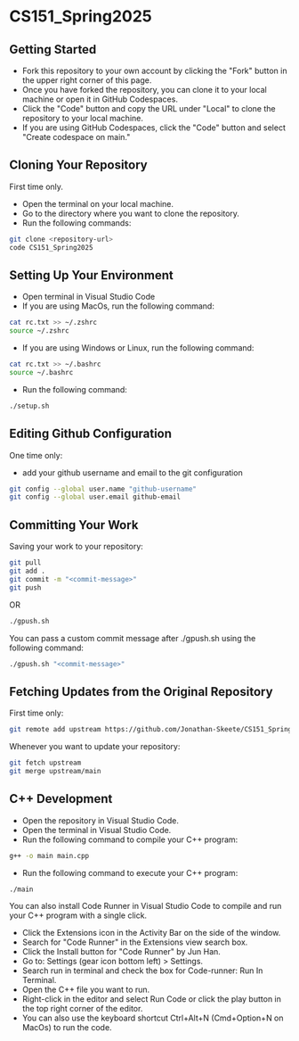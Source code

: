 # CS151_Spring2025

## Getting Started
- Fork this repository to your own account by clicking the "Fork" button in the upper right corner of this page.
- Once you have forked the repository, you can clone it to your local machine or open it in GitHub Codespaces.
- Click the "Code" button and copy the URL under "Local" to clone the repository to your local machine.
- If you are using GitHub Codespaces, click the "Code" button and select "Create codespace on main."

## Cloning Your Repository
First time only.
- Open the terminal on your local machine.
- Go to the directory where you want to clone the repository.
- Run the following commands:
```sh
git clone <repository-url>
code CS151_Spring2025
```

## Setting Up Your Environment
- Open terminal in Visual Studio Code
- If you are using MacOs, run the following command:
```sh
cat rc.txt >> ~/.zshrc
source ~/.zshrc
```
- If you are using Windows or Linux, run the following command:
```sh
cat rc.txt >> ~/.bashrc
source ~/.bashrc
```
- Run the following command:
```sh
./setup.sh
```



## Editing Github Configuration
One time only:
- add your github username and email to the git configuration
```sh
git config --global user.name "github-username"
git config --global user.email github-email
```


## Committing Your Work
Saving your work to your repository:
```sh
git pull
git add .
git commit -m "<commit-message>"
git push
```
OR
```sh
./gpush.sh
```
You can pass a custom commit message after ./gpush.sh using the following command:
```sh
./gpush.sh "<commit-message>"
```

## Fetching Updates from the Original Repository
First time only:
```sh
git remote add upstream https://github.com/Jonathan-Skeete/CS151_Spring2025.git
```
Whenever you want to update your repository:
```sh
git fetch upstream
git merge upstream/main
```

## C++ Development
- Open the repository in Visual Studio Code.
- Open the terminal in Visual Studio Code.
- Run the following command to compile your C++ program:
```sh
g++ -o main main.cpp
```
- Run the following command to execute your C++ program:
```sh
./main
```

You can also install Code Runner in Visual Studio Code to compile and run your C++ program with a single click.
- Click the Extensions icon in the Activity Bar on the side of the window.
- Search for "Code Runner" in the Extensions view search box.
- Click the Install button for "Code Runner" by Jun Han.
- Go to: Settings (gear icon bottom left) > Settings.
- Search run in terminal and check the box for Code-runner: Run In Terminal.
- Open the C++ file you want to run.
- Right-click in the editor and select Run Code or click the play button in the top right corner of the editor.
- You can also use the keyboard shortcut Ctrl+Alt+N (Cmd+Option+N on MacOs) to run the code. 
